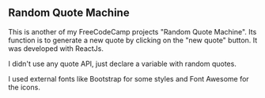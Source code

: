 ## Random Quote Machine

This is another of my FreeCodeCamp projects "Random Quote Machine". Its function is to generate a new quote by clicking on the "new quote" button. It was developed with ReactJs.

I didn't use any quote API, just declare a variable with random quotes.

I used external fonts like Bootstrap for some styles and Font Awesome for the icons.
